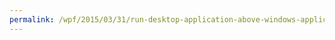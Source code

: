 ```yaml
---
permalink: /wpf/2015/03/31/run-desktop-application-above-windows-application.html
---
```


<script>
  window.location.href="/post/run-desktop-application-above-windows-application.html";
</script>